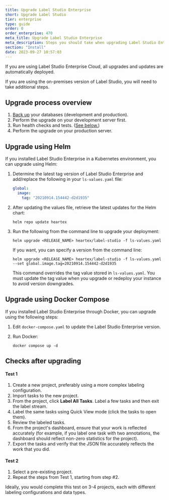 ```yaml
---
title: Upgrade Label Studio Enterprise
short: Upgrade Label Studio
tier: enterprise
type: guide
order: 0
order_enterprise: 470
meta_title: Upgrade Label Studio Enterprise
meta_description: Steps you should take when upgrading Label Studio Enterprise.
section: "Install"
date: 2023-09-27 10:57:03
---
```


If you are using Label Studio Enterprise Cloud, all upgrades and updates are automatically deployed. 

If you are using the on-premises version of Label Studio, you will need to take additional steps. 

## Upgrade process overview

1. [Back up](backup_enterprise) your databases (development and production). 
2. Perform the upgrade on your development server first. 
3. Run health checks and tests. ([See below.](#Checks-after-upgrading))
4. Perform the upgrade on your production server. 

## Upgrade using Helm

If you installed Label Studio Enterprise in a Kubernetes environment, you can upgrade using Helm: 

1. Determine the latest tag version of Label Studio Enterprise and add/replace the following in your `ls-values.yaml` file: 
   ```yaml
   global:
     image:
       tag: "20210914.154442-d2d1935"
   ```
2. After updating the values file, retrieve the latest updates for the Helm chart:
   ```shell
   helm repo update heartex
   ```
3. Run the following from the command line to upgrade your deployment:
   ```shell
   helm upgrade <RELEASE_NAME> heartex/label-studio -f ls-values.yaml
   ```
   If you want, you can specify a version from the command line:
   ```shell
   helm upgrade <RELEASE_NAME> heartex/label-studio -f ls-values.yaml --set global.image.tag=20210914.154442-d2d1935
   ```
   This command overrides the tag value stored in `ls-values.yaml`. You must update the tag value when you upgrade or redeploy your instance to avoid version downgrades.


## Upgrade using Docker Compose

If you installed Label Studio Enterprise through Docker, you can upgrade using the following steps:

1. Edit `docker-compose.yaml` to update the Label Studio Enterprise version. 
2. Run Docker:
   
   ```shell
   docker compose up -d
   ```


## Checks after upgrading

#### Test 1

1. Create a new project, preferably using a more complex labeling configuration. 
2. Import tasks to the new project. 
3. From the project, click **Label All Tasks**. Label a few tasks and then exit the label stream. 
4. Label the same tasks using Quick View mode (click the tasks to open them). 
5. Review the labeled tasks.  
6. From the project's dashboard, ensure that your work is reflected accurately (for example, if you label one task with two annotations, the dashboard should reflect non-zero statistics for the project). 
7. Export the tasks and verify that the JSON file accurately reflects the work that you did. 

#### Test 2

1. Select a pre-existing project. 
2. Repeat the steps from Test 1, starting from step #2. 

Ideally, you would complete this test on 3-4 projects, each with different labeling configurations and data types.